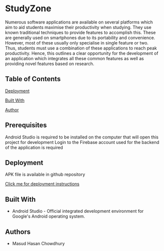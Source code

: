 ﻿# StudyZone
Numerous software applications are available on several platforms which aim to aid students maximise their productivity when studying. They use known traditional techniques to provide features to accomplish this. These are generally used on smartphones due to its portability and convenience. However, most of these usually only specialise in single feature or two. Thus, students must use a combination of these applications to reach peak productivity. Hence, this outlines a clear opportunity for the development of an application which integrates all these common features as well as providing novel features based on research.

## Table of Contents

[Deployment](https://github.com/PrinceOfTheEast/StudyZone/master#deployment)

[Built With](https://github.com/PrinceOfTheEast/StudyZone/master#built-with)

[Author](https://github.com/PrinceOfTheEast/StudyZone/master#author)

## Prerequisites
Android Studio is required to be installed on the computer that will open this project for development
Login to the Firebase account used for the backend of the application is required

## Deployment
APK file is available in github repository

[Click me for deployment instructions](https://www.androidcentral.com/android-apps-install/)

## Built With

*	Android Studio - Official integrated development environment for Google's Android operating system.

## Authors
*	Masud Hasan Chowdhury

  
